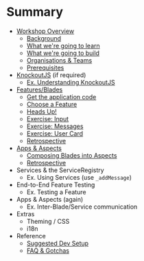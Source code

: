 # Summary

* [Workshop Overview](overview/README.md)
  * [Background](overview/background.md)
  * [What we're going to learn](overview/learn.md)
  * [What we're going to build](overview/build.md)
  * [Organisations & Teams](overview/teams.md)
  * [Prerequisites](overview/prerequisites.md)
* [KnockoutJS](knockout/README.md) (if required)
  * [Ex. Understanding KnockoutJS](knockout/exercises.md)
* [Features/Blades](blades/README.md)
  * [Get the application code](blades/code.md)
  * [Choose a Feature](blades/build_feature.md)
  * [Heads Up!](blades/heads_up.md)
  * [Exercise: Input](blades/input_blade.md)
  * [Exercise: Messages](blades/messages_blade.md)
  * [Exercise: User Card](blades/usercard_blade.md)
  * [Retrospective](blades/retrospective.md)
* [Apps & Aspects](aspects/README.md)
  * [Composing Blades into Aspects](aspects/exercise.md)
  * [Retrospective](aspects/retrospective.md)
* Services & the ServiceRegistry
  * Ex. Using Services (use `_addMessage`)
* End-to-End Feature Testing
  * Ex. Testing a Feature
* Apps & Aspects (again)
  * Ex. Inter-Blade/Service communication
* Extras
  * Theming / CSS
  * i18n
* Reference
  * [Suggested Dev Setup](reference/dev_setup.md)
  * [FAQ & Gotchas](reference/faq_gotchas.md)
